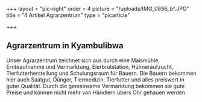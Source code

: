 +++
layout = "pic-right"
order = 4
picture = "/uploads/IMG_0896_bf.JPG"
title = "4 Artikel Agrarzentrum"
type = "picarticle"

+++
## Agrarzentrum in Kyambulibwa

Unser Agrarzentrum zeichnet sich aus durch eine Maismühle, Ernteaufnahme und Vermarktung, Eierbrutstation, Hühneraufzucht, Tierfutterherstellung und Schulungsraum für Bauern. Die Bauern bekommen hier auch Saatgut, Dünger, Tiermedizin, Tierfutter und alles preiswert in guter Qualität. Durch die gemeinsame Vermarktung bekommen sie gute Preise und können nicht mehr von Händlern übers Ohr gehauen werden.